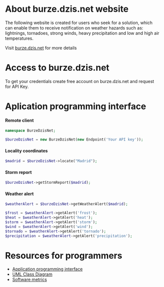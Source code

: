 # About burze.dzis.net website

The following website is created for users who seek for a solution, which can enable them to receive notification on weather hazards such as: lightnings, tornadoes, strong winds, heavy precipitation and low and high air temperatures.

Visit [burze.dzis.net](http://www.burze.dzis.net) for more details

# Access to burze.dzis.net

To get your credentials create free account on burze.dzis.net and request for API Key.

# Aplication programming interface

#### Remote client

```php
namespace BurzeDzisNet;

$burzeDzisNet = new BurzeDzisNet(new Endpoint('Your API key'));
```


#### Locality coordinates

```php
$madrid = $burzeDzisNet->locate("Madrid");
```

#### Storm report

```php
$burzeDzisNet->getStormReport($madrid);
```

#### Weather alert


```php
$weatherAlert = $burzeDzisNet->getWeatherAlert($madrid);

$frost = $weatherAlert->getAlert('frost');
$heat = $weatherAlert->getAlert('heat');
$storm = $weatherAlert->getAlert('storm');
$wind = $weatherAlert->getAlert('wind');
$tornado = $weatherAlert->getAlert('tornado');
$precipitation = $weatherAlert->getAlert('precipitation');
```

# Resources for programmers
- [Application programming interface](https://github.com/krzysiekpiasecki/BurzeDzisNet/blob/master/docs/api/API-documentation.zip)
- [UML Class Diagram](https://github.com/krzysiekpiasecki/BurzeDzisNet/blob/master/docs/ClassDiagram.md)
- [Software metrics](https://github.com/krzysiekpiasecki/BurzeDzisNet/blob/master/docs/SoftwareMetrics.md)


